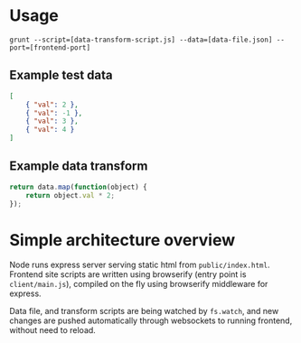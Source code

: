# Usage

	grunt --script=[data-transform-script.js] --data=[data-file.json] --port=[frontend-port]

## Example test data

```json
[
	{ "val": 2 },
	{ "val": -1 },
	{ "val": 3 },
	{ "val": 4 }
]
```

## Example data transform

```js
return data.map(function(object) {
	return object.val * 2;
});
```

# Simple architecture overview

Node runs express server serving static html from `public/index.html`. Frontend site scripts are written using browserify (entry point is `client/main.js`), compiled on the fly using browserify middleware for express. 

Data file, and transform scripts are being watched by `fs.watch`, and new changes are pushed automatically through websockets to running frontend, without need to reload.
